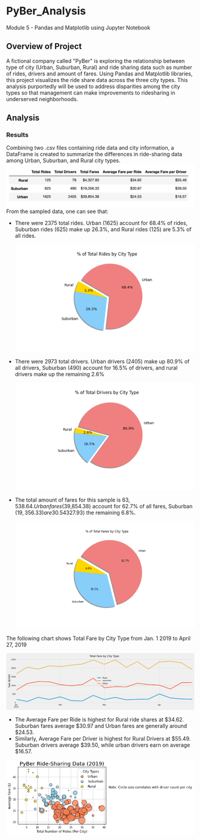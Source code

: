 # PyBer_Analysis
Module 5 - Pandas and Matplotlib using Jupyter Notebook

## Overview of Project
A fictional company called "PyBer" is exploring the relationship between type of city (Urban, Suburban, Rural) and ride sharing data such as number of rides, drivers and amount of fares.  Using Pandas and Matplotlib libraries, this project visualizes the ride share data across the three city types.  This analysis purportedly will be used to address disparities among the city types so that management can make improvements to ridesharing in underserved neighborhoods.

## Analysis 
### Results
Combining two .csv files containing ride data and city information, a DataFrame is created to summarize the differences in ride-sharing data among Urban, Suburban, and Rural city types.
![Summary Overview](/analysis/PyBer_summary_df.png)
From the sampled data, one can see that:
- There were 2375 total rides.  Urban (1625) account for 68.4% of rides, Suburban rides (625) make up 26.3%, and Rural rides (125) are 5.3% of all rides.

  ![Rides By Type](/analysis/Fig6.png)
  
- There were 2973 total drivers.  Urban drivers (2405) make up 80.9% of all drivers, Suburban (490) account for 16.5% of drivers, and rural drivers make up the remaining 2.6%

  ![Drivers By Type](/analysis/Fig7.png)
- The total amount of fares for this sample is $63,538.64. Urban fares ($39,854.38) account for 62.7% of all fares, Suburban ($19,356.33) are 30.5%, Rural ($4327.93) the remaining 6.8%.

  ![Fares By Type](/analysis/Fig5.png)

The following chart shows Total Fare by City Type from Jan. 1 2019 to April 27, 2019

  ![Fares By City_Time](/analysis/PyBer_fare_summary.png)
  
- The Average Fare per Ride is highest for Rural ride shares at $34.62.  Suburban fares average $30.97 and Urban fares are generally around $24.53.
- Similarly, Average Fare per Driver is highest for Rural Drivers at $55.49.  Suburban drivers average $39.50, while urban drivers earn on average $16.57.

 ![Bubble Chart Fares vs Size](/analysis/Fig1.png)

